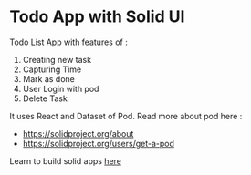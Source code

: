 # Todo App with Solid UI

Todo List App with features of :

1. Creating new task
2. Capturing Time
3. Mark as done
4. User Login with pod
5. Delete Task

It uses React and Dataset of Pod.
Read more about pod here :

- https://solidproject.org/about
- https://solidproject.org/users/get-a-pod

Learn to build solid apps [here](https://www.freecodecamp.org/news/create-a-solid-to-do-app-with-react/)
